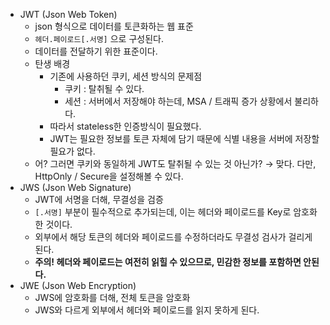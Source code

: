 - JWT (Json Web Token)
    - json 형식으로 데이터를 토큰화하는 웹 표준
    - `헤더.페이로드[.서명]` 으로 구성된다.
    - 데이터를 전달하기 위한 표준이다.
    - 탄생 배경
        - 기존에 사용하던 쿠키, 세션 방식의 문제점
            - 쿠키 : 탈취될 수 있다.
            - 세션 : 서버에서 저장해야 하는데, MSA / 트래픽 증가 상황에서 불리하다.
        - 따라서 stateless한 인증방식이 필요했다.
        - JWT는 필요한 정보를 토큰 자체에 담기 때문에 식별 내용을 서버에 저장할 필요가 없다.
    - 어? 그러면 쿠키와 동일하게 JWT도 탈취될 수 있는 것 아닌가?
    → 맞다. 다만, HttpOnly / Secure을 설정해볼 수 있다.
- JWS (Json Web Signature)
    - JWT에 서명을 더해, 무결성을 검증
    - `[.서명]` 부분이 필수적으로 추가되는데, 이는 헤더와 페이로드를 Key로 암호화한 것이다.
    - 외부에서 해당 토큰의 헤더와 페이로드를 수정하더라도 무결성 검사가 걸리게 된다.
    - **주의! 헤더와 페이로드는 여전히 읽힐 수 있으므로, 민감한 정보를 포함하면 안된다.**
- JWE (Json Web Encryption)
    - JWS에 암호화를 더해, 전체 토큰을 암호화
    - JWS와 다르게 외부에서 헤더와 페이로드를 읽지 못하게 된다.